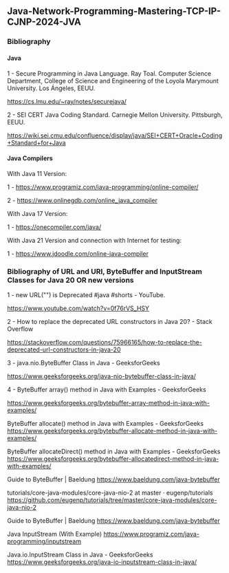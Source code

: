 ## Java-Network-Programming-Mastering-TCP-IP-CJNP-2024-JVA


### Bibliography


#### Java 

1 - Secure Programming in Java Language. Ray Toal. Computer Science Department, College of Science and Engineering of the Loyola Marymount University. Los Ángeles, EEUU.

https://cs.lmu.edu/~ray/notes/securejava/

2 - SEI CERT Java Coding Standard. Carnegie Mellon University. Pittsburgh, EEUU.

https://wiki.sei.cmu.edu/confluence/display/java/SEI+CERT+Oracle+Coding+Standard+for+Java

#### Java Compilers

With Java 11 Version:

1 - https://www.programiz.com/java-programming/online-compiler/

2 - https://www.onlinegdb.com/online_java_compiler

With Java 17 Version:

1 - https://onecompiler.com/java/

With Java 21 Version and connection with Internet for testing:

1 - https://www.jdoodle.com/online-java-compiler


### Bibliography of URL and URI, ByteBuffer and InputStream Classes for Java 20 OR new versions


1 - new URL("") is Deprecated #java #shorts - YouTube.

  https://www.youtube.com/watch?v=0f76rVS_HSY

2 - How to replace the deprecated URL constructors in Java 20? - Stack Overflow

  https://stackoverflow.com/questions/75966165/how-to-replace-the-deprecated-url-constructors-in-java-20


3 - java.nio.ByteBuffer Class in Java - GeeksforGeeks

  https://www.geeksforgeeks.org/java-nio-bytebuffer-class-in-java/

4 - ByteBuffer array() method in Java with Examples - GeeksforGeeks
  
  https://www.geeksforgeeks.org/bytebuffer-array-method-in-java-with-examples/

ByteBuffer allocate() method in Java with Examples - GeeksforGeeks
https://www.geeksforgeeks.org/bytebuffer-allocate-method-in-java-with-examples/

ByteBuffer allocateDirect() method in Java with Examples - GeeksforGeeks
https://www.geeksforgeeks.org/bytebuffer-allocatedirect-method-in-java-with-examples/

Guide to ByteBuffer | Baeldung
https://www.baeldung.com/java-bytebuffer

tutorials/core-java-modules/core-java-nio-2 at master · eugenp/tutorials
https://github.com/eugenp/tutorials/tree/master/core-java-modules/core-java-nio-2

Guide to ByteBuffer | Baeldung
https://www.baeldung.com/java-bytebuffer

Java InputStream (With Example)
https://www.programiz.com/java-programming/inputstream

Java.io.InputStream Class in Java - GeeksforGeeks
https://www.geeksforgeeks.org/java-io-inputstream-class-in-java/
